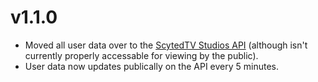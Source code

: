# v1.1.0

- Moved all user data over to the [ScytedTV Studios API](https://github.com/ScytedTV-Studios/API) (although isn't currently properly accessable for viewing by the public).
- User data now updates publically on the API every 5 minutes.